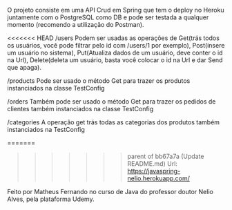 O projeto consiste em uma API Crud em Spring que tem o deploy no Heroku juntamente com o PostgreSQL como DB e pode ser testada a qualquer momento (recomendo a utilização do Postman).

<<<<<<< HEAD
/users
Podem ser usadas as operações de Get(trás todos os usuários, você pode filtrar pelo id com /users/1 por exemplo), Post(insere um usuário no sistema), Put(Atualiza dados de um usuário, deve conter o id na Url), Delete(deleta um usuário, basta você colocar o id na Url e dar Send que apaga).

/products
Pode ser usado o método Get para trazer os produtos instanciados na classe TestConfig

/orders
Também pode ser usado o método Get para trazer os pedidos de clientes também instanciados na classe TestConfig

/categories
A operação get trás todas as categorias dos produtos também instanciados na TestConfig

=======
>>>>>>> parent of bb67a7a (Update README.md)
Url: https://javaspring-nelio.herokuapp.com/

Feito por Matheus Fernando no curso de Java do professor doutor Nelio Alves, pela plataforma Udemy.
